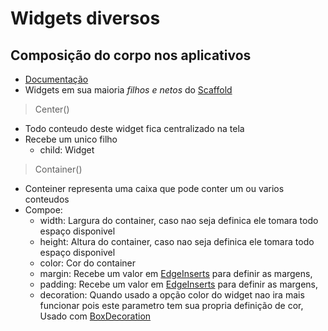 # Widgets diversos
## Composição do corpo nos aplicativos

-   [Documentação](https://docs.flutter.dev/reference/widgets)
-   Widgets em sua maioria *filhos e netos* do [Scaffold](Scaffold.md)

>Center()
-  Todo conteudo deste widget fica centralizado na tela
-  Recebe um unico filho
    - child: Widget
>Container()
-   Conteiner representa uma caixa que pode conter um ou varios conteudos
- Compoe:
    -   width: Largura do container, caso nao seja definica ele tomara todo espaço disponivel
    -   height: Altura do container, caso nao seja definica ele tomara todo espaço disponivel
    -   color: Cor do container
    -   margin: Recebe um valor em [EdgeInserts](./WidgetsTree.md) para definir as margens,
    -   padding: Recebe um valor em [EdgeInserts](./WidgetsTree.md) para definir as margens,
    -   decoration: Quando usado a opção color do widget nao ira mais funcionar pois este parametro tem sua propria definição de cor, Usado com [BoxDecoration](./WidgetsTree.md)
